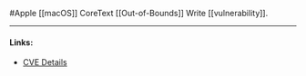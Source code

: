 #Apple 
[[macOS]] CoreText [[Out-of-Bounds]] Write [[vulnerability]].

---
#### Links:
- [CVE Details](https://www.cvedetails.com/cve/CVE-2020-9814/)
